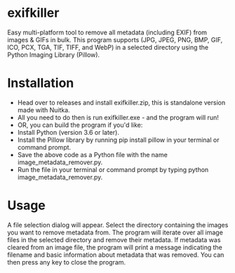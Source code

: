 # exifkiller
Easy multi-platform tool to remove all metadata (including EXIF) from images &amp; GIFs in bulk.
This program supports (JPG, JPEG, PNG, BMP, GIF, ICO, PCX, TGA, TIF, TIFF, and WebP) in a selected directory using the Python Imaging Library (Pillow).

# Installation
- Head over to releases and install exifkiller.zip, this is standalone version made with Nuitka. 
- All you need to do then is run exifkiller.exe - and the program will run!
- OR, you can build the program if you'd like:
- Install Python (version 3.6 or later).
- Install the Pillow library by running pip install pillow in your terminal or command prompt.
- Save the above code as a Python file with the name image_metadata_remover.py.
- Run the file in your terminal or command prompt by typing python image_metadata_remover.py.

# Usage
A file selection dialog will appear. Select the directory containing the images you want to remove metadata from.
The program will iterate over all image files in the selected directory and remove their metadata.
If metadata was cleared from an image file, the program will print a message indicating the filename and basic information about metadata that was removed.
You can then press any key to close the program. 
